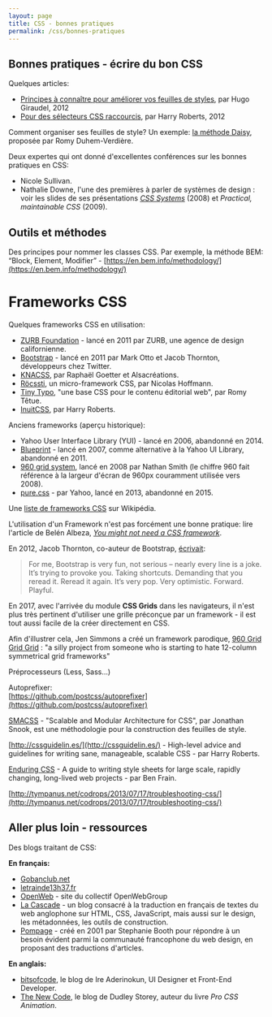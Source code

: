 ```yaml
---
layout: page
title: CSS - bonnes pratiques
permalink: /css/bonnes-pratiques
---
```


Bonnes pratiques - écrire du bon CSS
-------------

Quelques articles:

- [Principes à connaître pour améliorer vos feuilles de styles](http://www.pompage.net/traduction/ameliorer-vos-feuilles-de-styles), par Hugo Giraudel, 2012
- [Pour des sélecteurs CSS raccourcis](http://www.pompage.net/traduction/pour-des-selecteurs-css-raccourcis), par Harry Roberts, 2012

Comment organiser ses feuilles de style? Un exemple: [la méthode Daisy](http://daisy.tetue.net/), proposée par Romy Duhem-Verdière.

Deux expertes qui ont donné d'excellentes conférences sur les bonnes pratiques en CSS:

* Nicole Sullivan.
* Nathalie Downe, l'une des premières à parler de systèmes de design : voir les slides de ses présentations *[CSS Systems](http://fr.slideshare.net/nataliedowne/css-systems-presentation/2-WRITING_MAINTAINABLE_CSSNatalie_Downe_Barcamp)* (2008) et *Practical, maintainable CSS* (2009).

Outils et méthodes
-------------

Des principes pour nommer les classes CSS. Par exemple, la méthode BEM: “Block, Element, Modifier” - [https://en.bem.info/methodology/](https://en.bem.info/methodology/)

Frameworks CSS
===

Quelques frameworks CSS en utilisation:

* [ZURB Foundation](http://foundation.zurb.com/) - lancé en 2011 par ZURB, une agence de design californienne.
* [Bootstrap](http://getbootstrap.com/) - lancé en 2011 par Mark Otto et Jacob Thornton, développeurs chez Twitter.
* [KNACSS](http://knacss.com/), par Raphaël Goetter et Alsacréations.
* [Röcssti](https://rocssti.net/), un micro-framework CSS, par Nicolas Hoffmann.
* [Tiny Typo](http://romy.tetue.net/pourquoi-tiny-typo?lang=fr), "une base CSS pour le contenu éditorial web", par Romy Têtue.
* [InuitCSS](https://github.com/inuitcss/inuitcss/), par Harry Roberts.

Anciens frameworks (aperçu historique):

* Yahoo User Interface Library (YUI) - lancé en 2006, abandonné en 2014.
* [Blueprint](http://www.blueprintcss.org/) - lancé en 2007, comme alternative à la Yahoo UI Library, abandonné en 2011.
* [960 grid system](http://sonspring.com/journal/960-grid-system), lancé en 2008 par Nathan Smith (le chiffre 960 fait référence à la largeur d'écran de 960px couramment utilisée vers 2008).
* [pure.css](http://purecss.io/) - par Yahoo, lancé en 2013, abandonné en 2015.

Une [liste de frameworks CSS](https://en.wikipedia.org/wiki/CSS_frameworks) sur Wikipédia.

L'utilisation d'un Framework n'est pas forcément une bonne pratique: lire l'article de Belén Albeza, *[You might not need a CSS framework](https://hacks.mozilla.org/2016/04/you-might-not-need-a-css-framework/)*.

En 2012, Jacob Thornton, co-auteur de Bootstrap, [écrivait](http://byfat.xxx/deep-emo-shit):

> For me, Bootstrap is very fun, not serious – nearly every line is a joke. It’s trying to provoke you. Taking shortcuts. Demanding that you reread it. Reread it again. It’s very pop. Very optimistic. Forward. Playful.

En 2017, avec l'arrivée du module **CSS Grids** dans les navigateurs, il n'est plus très pertinent d'utiliser une grille préconçue par un framework - il est tout aussi facile de la créer directement en CSS.

Afin d'illustrer cela, Jen Simmons a créé un framework parodique, [960 Grid Grid Grid](https://github.com/jensimmons/960gridgridgridme/blob/gh-pages/css/960gridgridgrid.css) : "a silly project from someone who is starting to hate 12-column symmetrical grid frameworks"

Préprocesseurs (Less, Sass...)

Autoprefixer:    
[https://github.com/postcss/autoprefixer](https://github.com/postcss/autoprefixer)

[SMACSS](https://smacss.com/) - "Scalable and Modular Architecture for CSS", par Jonathan Snook, est une méthodologie pour la construction des feuilles de style.

[http://cssguidelin.es/](http://cssguidelin.es/) - High-level advice and guidelines for writing sane, manageable, scalable CSS - par Harry Roberts.

[Enduring CSS](http://ecss.io/) - A guide to writing style sheets for large scale, rapidly changing, long-lived web projects - par Ben Frain. 

[http://tympanus.net/codrops/2013/07/17/troubleshooting-css/](http://tympanus.net/codrops/2013/07/17/troubleshooting-css/)

Aller plus loin - ressources
------------

Des blogs traitant de CSS:

**En français:** 

- [Gobanclub.net](http://Gobanclub.net)   
- [letrainde13h37.fr](http://letrainde13h37.fr)
- [OpenWeb](http://openweb.eu.org/) - site du collectif OpenWebGroup
- [La Cascade](https://la-cascade.io) - un blog consacré à la traduction en français de textes du web anglophone sur HTML, CSS, JavaScript, mais aussi sur le design, les métadonnées, les outils de construction.
- [Pompage](http://www.pompage.net/) - créé en 2001 par Stephanie Booth pour répondre à un besoin évident parmi la communauté francophone du web design, en proposant des traductions d'articles.

**En anglais:**

- [bitsofcode](https://bitsofco.de/), le blog de Ire Aderinokun, UI Designer et Front-End Developer.
- [The New Code](http://thenewcode.com/), le blog de Dudley Storey, auteur du livre *Pro CSS Animation*.
